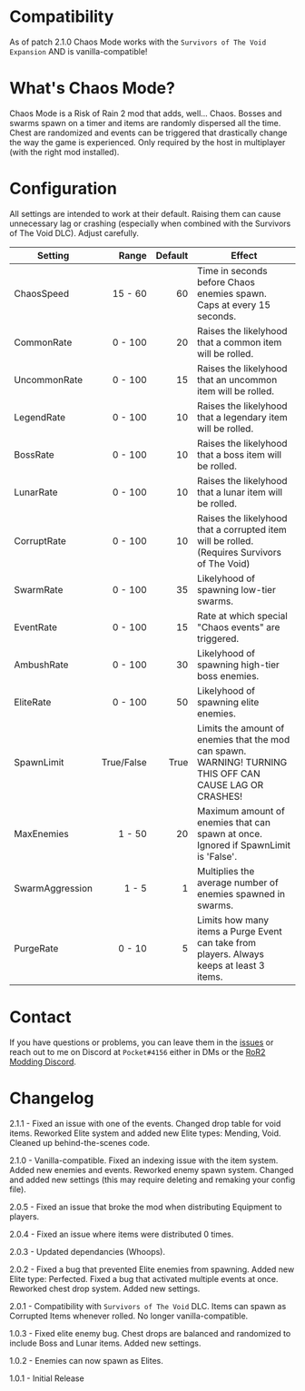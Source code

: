 # Compatibility
As of patch 2.1.0 Chaos Mode works with the `Survivors of The Void Expansion` AND is vanilla-compatible!

# What's Chaos Mode?
Chaos Mode is a Risk of Rain 2 mod that adds, well... Chaos. Bosses and swarms spawn on a timer and items are randomly dispersed all the time. Chest are randomized and events can be triggered that drastically change the way the game is experienced. Only required by the host in multiplayer (with the right mod installed).

# Configuration
All settings are intended to work at their default. Raising them can cause unnecessary lag or crashing (especially when combined with the Survivors of The Void DLC). Adjust carefully.

Setting | Range | Default | Effect
---|---:|---:|---
ChaosSpeed | 15 - 60 | 60 | Time in seconds before Chaos enemies spawn. Caps at every 15 seconds.
CommonRate | 0 - 100 | 20 | Raises the likelyhood that a common item will be rolled.
UncommonRate | 0 - 100 | 15 | Raises the likelyhood that an uncommon item will be rolled.
LegendRate | 0 - 100 | 10 | Raises the likelyhood that a legendary item will be rolled.
BossRate | 0 - 100 | 10 | Raises the likelyhood that a boss item will be rolled.
LunarRate | 0 - 100 | 10 | Raises the likelyhood that a lunar item will be rolled.
CorruptRate | 0 - 100 | 10 | Raises the likelyhood that a corrupted item will be rolled. (Requires Survivors of The Void)
SwarmRate | 0 - 100 | 35 | Likelyhood of spawning low-tier swarms.
EventRate | 0 - 100 | 15 | Rate at which special "Chaos events" are triggered.
AmbushRate | 0 - 100 | 30 | Likelyhood of spawning high-tier boss enemies.
EliteRate | 0 - 100 | 50 | Likelyhood of spawning elite enemies.
SpawnLimit| True/False | True | Limits the amount of enemies that the mod can spawn. WARNING! TURNING THIS OFF CAN CAUSE LAG OR CRASHES!
MaxEnemies | 1 - 50 | 20 | Maximum amount of enemies that can spawn at once. Ignored if SpawnLimit is 'False'.
SwarmAggression | 1 - 5 | 1 | Multiplies the average number of enemies spawned in swarms.
PurgeRate| 0 - 10 | 5 | Limits how many items a Purge Event can take from players. Always keeps at least 3 items.

# Contact
If you have questions or problems, you can leave them in the [issues](https://github.com/bryantBaumgartner/chaosMode/issues) or reach out to me on Discord at `Pocket#4156` either in DMs or the [RoR2 Modding Discord](https://discord.gg/JDbYRZCGbs).

# Changelog
2.1.1 - Fixed an issue with one of the events. Changed drop table for void items. Reworked Elite system and added new Elite types: Mending, Void. Cleaned up behind-the-scenes code.

2.1.0 - Vanilla-compatible. Fixed an indexing issue with the item system. Added new enemies and events. Reworked enemy spawn system. Changed and added new settings (this may require deleting and remaking your config file).

2.0.5 - Fixed an issue that broke the mod when distributing Equipment to players.

2.0.4 - Fixed an issue where items were distributed 0 times.

2.0.3 - Updated dependancies (Whoops).

2.0.2 - Fixed a bug that prevented Elite enemies from spawning. Added new Elite type: Perfected. Fixed a bug that activated multiple events at once. Reworked chest drop system. Added new settings.

2.0.1 - Compatibility with `Survivors of The Void` DLC. Items can spawn as Corrupted Items whenever rolled. No longer vanilla-compatible.

1.0.3 - Fixed elite enemy bug. Chest drops are balanced and randomized to include Boss and Lunar items. Added new settings.

1.0.2 - Enemies can now spawn as Elites.   

1.0.1 - Initial Release
